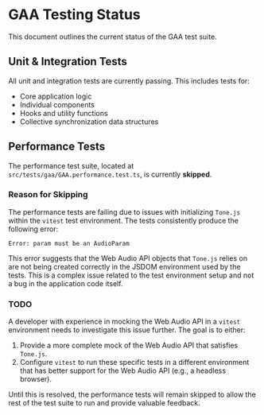 # GAA Testing Status

This document outlines the current status of the GAA test suite.

## Unit & Integration Tests

All unit and integration tests are currently passing. This includes tests for:
- Core application logic
- Individual components
- Hooks and utility functions
- Collective synchronization data structures

## Performance Tests

The performance test suite, located at `src/tests/gaa/GAA.performance.test.ts`, is currently **skipped**.

### Reason for Skipping

The performance tests are failing due to issues with initializing `Tone.js` within the `vitest` test environment. The tests consistently produce the following error:

```
Error: param must be an AudioParam
```

This error suggests that the Web Audio API objects that `Tone.js` relies on are not being created correctly in the JSDOM environment used by the tests. This is a complex issue related to the test environment setup and not a bug in the application code itself.

### TODO

A developer with experience in mocking the Web Audio API in a `vitest` environment needs to investigate this issue further. The goal is to either:
1.  Provide a more complete mock of the Web Audio API that satisfies `Tone.js`.
2.  Configure `vitest` to run these specific tests in a different environment that has better support for the Web Audio API (e.g., a headless browser).

Until this is resolved, the performance tests will remain skipped to allow the rest of the test suite to run and provide valuable feedback.
